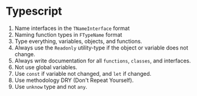 # Typescript

1. Name interfaces in the `TNameInterface` format
2. Naming function types in `FTypeName` format
3. Type everything, variables, objects, and functions.
4. Always use the `Readonly` utility-type if the object or variable does not change.
5. Always write documentation for all `functions`, `classes`, and interfaces.
6. Not use global variables.
7. Use `const` if variable not changed, and `let` if changed.
8. Use methodology DRY (Don't Repeat Yourself).
9. Use `unknow` type and not `any`.

